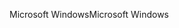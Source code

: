 <span data-ttu-id="7119f-101">Microsoft Windows</span><span class="sxs-lookup"><span data-stu-id="7119f-101">Microsoft Windows</span></span>